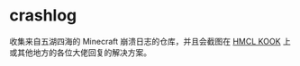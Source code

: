 # crashlog

收集来自五湖四海的 Minecraft 崩溃日志的仓库，并且会截图在 [HMCL KOOK](https://kook.top/Kx7n3t) 上或其他地方的各位大佬回复的解决方案。
